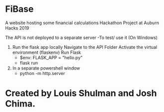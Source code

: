 # FiBase


A website hosting some financial calculations
Hackathon Project at Auburn Hacks 2019

The API is not deployed to a separate server
-To test/ use it (On Windows)
1) Run the flask app locally
    Navigate to the API Folder
    Activate the virtual environment (flaskenv)
    Run Flask
    - $env: FLASK_APP = "hello.py"
    - flask run
2)  In a separate powershell window
    - python -m http.server


# Created by Louis Shulman and Josh Chima.
